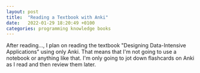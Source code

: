 ```yaml
---
layout: post
title:  "Reading a Textbook with Anki"
date:   2022-01-29 18:20:49 +0100
categories: programming knowledge books
---
```


After reading..., I plan on reading the textbook "Designing Data-Intensive Applications" using only Anki. That means that I'm not going to use a notebook or anything like that. I'm only going to jot down flashcards on Anki as I read and then review them later.